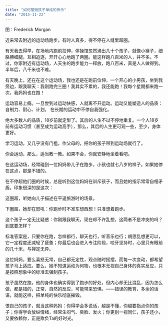 ```yaml
---
title: "如何摧毁孩子单纯的快乐"
date: "2015-11-22"
---
```


图：Frederick Morgan

近来常去附近的运动场跑步。有时人真多，得不停在人缝里超圈。

有天我去得早，在场地内跑前拉伸，体操馆忽然涌出几十个孩子，就像小猴子，细胳膊细腿，互相追逐，开开心心地跑了两圈。能这样跑八百米的人，并不多。不过，你家附近有运动场，人天生的跑步能力一释放，跑八百米，真是人人做得到。半年后，八千米也不难。

有天晚上，还在在这个运动场，我也还是在跑前位伸，一个开心的小男孩，坐到我旁边，跟我聊天：我刚跑完三圈！我其实不累的，我还能跑！我每个星期都来跑一次，我妈妈也在跑！

运动容易上瘾。一旦尝到过运动快感，人就离不开运动。运动又能塑造人的品质：自制力、耐心、计划， 在长期的运动中不停自我强化。

绝大多数人的品质，18岁前就定型了。其后的人生不过不停地重复。一个人18岁前有运动习惯（甚至成为运动高手），那么，其后的人生更可观一些，至少，身体更好。

学习运动，又几乎没有门槛，作父母的，把你的孩子带到运动场就行了。

你会运动，那么，适当教一教。如果不会，你就安静地坐着看吧。

在这运动场，经常碰到一位妈妈带儿子在跑步，小孩也就七八岁的样子。如果她停在这点，那是不错的。

在不停超他们圈的时候，总是听到这位妈妈在训斥孩子，而且她的指示常常自相矛盾。印象很深的是这次：

这圈超，听她向儿子描述在平遥旅游时的场景。

下圈超，她却在怒吼：你跑步时不准东想西想！只准想着跑步。

这个孩子一定无比疑惑：你刚跟我聊天，现在却不许乱想，这两者不是冲突的吗？到底要怎样？

标准答案是，只要你在跑，怎样都行，聊天也行，听音乐也行；胡思乱想更可以，它一定程度还减轻了疲惫；你最后也会进入专注阶段，咬牙坚持时，心里只有眼前的几十米，与禅定无异。

这位妈妈，要么喜怒无常，自己都无定性，观点随时摇摆，而每一次变动，都希望孩子马上适应。要么，她不知道运动为何物，也根本无视自己身体的真实反应，只是按照想象中的标准去强制孩子。

孩子虽然在跑，他的身体也确实得到了跑步的好处，但内心却无比混乱，因为怎么做，都是错的，正常、自然的反应，可能带来恐惧。——错误的教育，多余的话语，就能这样，把单纯的快乐彻底摧毁。

恨自己的孩子，就当这种妈妈：你得学会多说话，越是不懂，你越要指点你的孩子；你得学会放纵情绪，经常生闷气、臭脸、发火；你更别一视同仁，孩子还小，又要依赖你，正是欺负Ta的好时光。
